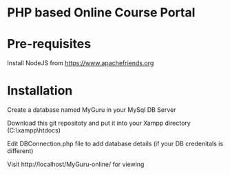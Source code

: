 # PHP based Online Course Portal
# Pre-requisites
Install NodeJS from https://www.apachefriends.org
# Installation
Create a database named MyGuru in your MySql DB Server

Download this git repositoty and put it into your Xampp directory (C:\xampp\htdocs)

Edit DBConnection.php file to add database details (if your DB credenitals is different)

Visit http://localhost/MyGuru-online/ for viewing
